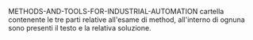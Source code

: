 METHODS-AND-TOOLS-FOR-INDUSTRIAL-AUTOMATION
cartella contenente le tre parti relative all'esame di method, all'interno di ognuna sono presenti il testo e la relativa soluzione. 
